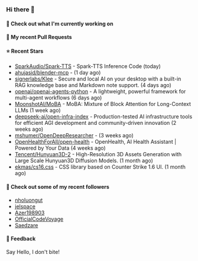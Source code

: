 ### Hi there 👋

#### 👷 Check out what I'm currently working on

#### 🔨 My recent Pull Requests


#### ⭐ Recent Stars

- [SparkAudio/Spark-TTS](https://github.com/SparkAudio/Spark-TTS) - Spark-TTS Inference Code (today)
- [ahujasid/blender-mcp](https://github.com/ahujasid/blender-mcp) -  (1 day ago)
- [signerlabs/Klee](https://github.com/signerlabs/Klee) - Secure and local AI on your desktop with a built-in RAG knowledge base and Markdown note support. (4 days ago)
- [openai/openai-agents-python](https://github.com/openai/openai-agents-python) - A lightweight, powerful framework for multi-agent workflows (6 days ago)
- [MoonshotAI/MoBA](https://github.com/MoonshotAI/MoBA) - MoBA: Mixture of Block Attention for Long-Context LLMs (1 week ago)
- [deepseek-ai/open-infra-index](https://github.com/deepseek-ai/open-infra-index) - Production-tested AI infrastructure tools for efficient AGI development and community-driven innovation (2 weeks ago)
- [mshumer/OpenDeepResearcher](https://github.com/mshumer/OpenDeepResearcher) -  (3 weeks ago)
- [OpenHealthForAll/open-health](https://github.com/OpenHealthForAll/open-health) - OpenHealth, AI Health Assistant | Powered by Your Data (4 weeks ago)
- [Tencent/Hunyuan3D-2](https://github.com/Tencent/Hunyuan3D-2) - High-Resolution 3D Assets Generation with Large Scale Hunyuan3D Diffusion Models. (1 month ago)
- [ekmas/cs16.css](https://github.com/ekmas/cs16.css) - CSS library based on Counter Strike 1.6 UI. (1 month ago)

#### 👯 Check out some of my recent followers

- [nholuongut](https://github.com/nholuongut)
- [jelspace](https://github.com/jelspace)
- [Azer198903](https://github.com/Azer198903)
- [OfficialCodeVoyage](https://github.com/OfficialCodeVoyage)
- [Saedzare](https://github.com/Saedzare)

#### 💬 Feedback

Say Hello, I don't bite!